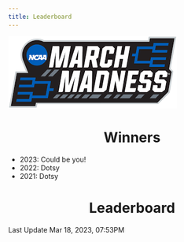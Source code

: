 ```yaml
---
title: Leaderboard
---
```


<link href="/rmarkdown-libs/tabwid/tabwid.css" rel="stylesheet" />

<style type="text/css">
h1 {
  text-align: center;
}
</style>

![march madness logo](march_madness_logo.png)

# Winners

-   2023: Could be you!
-   2022: Dotsy
-   2021: Dotsy

# Leaderboard

Last Update Mar 18, 2023, 07:53PM

<template id="1df46f4c-5dc0-4f66-b3c4-4120c7f853cd"><style>
.tabwid table{
  border-spacing:0px !important;
  border-collapse:collapse;
  line-height:1;
  margin-left:auto;
  margin-right:auto;
  border-width: 0;
  display: table;
  margin-top: 1.275em;
  margin-bottom: 1.275em;
  border-color: transparent;
}
.tabwid_left table{
  margin-left:0;
}
.tabwid_right table{
  margin-right:0;
}
.tabwid td {
    padding: 0;
}
.tabwid a {
  text-decoration: none;
}
.tabwid thead {
    background-color: transparent;
}
.tabwid tfoot {
    background-color: transparent;
}
.tabwid table tr {
background-color: transparent;
}
</style><div class="tabwid"><style>.cl-2652bbba{}.cl-264a4390{font-family:'Helvetica';font-size:11pt;font-weight:bold;font-style:normal;text-decoration:none;color:rgba(0, 0, 0, 1.00);background-color:transparent;}.cl-264a43ae{font-family:'Helvetica';font-size:11pt;font-weight:normal;font-style:normal;text-decoration:none;color:rgba(0, 0, 0, 1.00);background-color:transparent;}.cl-264a5bc8{margin:0;text-align:center;border-bottom: 0 solid rgba(0, 0, 0, 1.00);border-top: 0 solid rgba(0, 0, 0, 1.00);border-left: 0 solid rgba(0, 0, 0, 1.00);border-right: 0 solid rgba(0, 0, 0, 1.00);padding-bottom:5pt;padding-top:5pt;padding-left:5pt;padding-right:5pt;line-height: 1;background-color:transparent;}.cl-264aa448{width:126.3pt;background-color:transparent;vertical-align: middle;border-bottom: 0 solid rgba(0, 0, 0, 1.00);border-top: 0 solid rgba(0, 0, 0, 1.00);border-left: 0 solid rgba(0, 0, 0, 1.00);border-right: 0 solid rgba(0, 0, 0, 1.00);margin-bottom:0;margin-top:0;margin-left:0;margin-right:0;}.cl-264aa452{width:70.1pt;background-color:transparent;vertical-align: middle;border-bottom: 0 solid rgba(0, 0, 0, 1.00);border-top: 0 solid rgba(0, 0, 0, 1.00);border-left: 0 solid rgba(0, 0, 0, 1.00);border-right: 0 solid rgba(0, 0, 0, 1.00);margin-bottom:0;margin-top:0;margin-left:0;margin-right:0;}.cl-264aa45c{width:114.7pt;background-color:transparent;vertical-align: middle;border-bottom: 0 solid rgba(0, 0, 0, 1.00);border-top: 0 solid rgba(0, 0, 0, 1.00);border-left: 0 solid rgba(0, 0, 0, 1.00);border-right: 0 solid rgba(0, 0, 0, 1.00);margin-bottom:0;margin-top:0;margin-left:0;margin-right:0;}.cl-264aa466{width:51.1pt;background-color:transparent;vertical-align: middle;border-bottom: 0 solid rgba(0, 0, 0, 1.00);border-top: 0 solid rgba(0, 0, 0, 1.00);border-left: 0 solid rgba(0, 0, 0, 1.00);border-right: 0 solid rgba(0, 0, 0, 1.00);margin-bottom:0;margin-top:0;margin-left:0;margin-right:0;}.cl-264aa467{width:47.4pt;background-color:transparent;vertical-align: middle;border-bottom: 0 solid rgba(0, 0, 0, 1.00);border-top: 0 solid rgba(0, 0, 0, 1.00);border-left: 0 solid rgba(0, 0, 0, 1.00);border-right: 0 solid rgba(0, 0, 0, 1.00);margin-bottom:0;margin-top:0;margin-left:0;margin-right:0;}.cl-264aa468{width:126.3pt;background-color:transparent;vertical-align: middle;border-bottom: 0 solid rgba(0, 0, 0, 1.00);border-top: 0 solid rgba(0, 0, 0, 1.00);border-left: 0 solid rgba(0, 0, 0, 1.00);border-right: 0 solid rgba(0, 0, 0, 1.00);margin-bottom:0;margin-top:0;margin-left:0;margin-right:0;}.cl-264aa470{width:114.7pt;background-color:transparent;vertical-align: middle;border-bottom: 0 solid rgba(0, 0, 0, 1.00);border-top: 0 solid rgba(0, 0, 0, 1.00);border-left: 0 solid rgba(0, 0, 0, 1.00);border-right: 0 solid rgba(0, 0, 0, 1.00);margin-bottom:0;margin-top:0;margin-left:0;margin-right:0;}.cl-264aa471{width:70.1pt;background-color:transparent;vertical-align: middle;border-bottom: 0 solid rgba(0, 0, 0, 1.00);border-top: 0 solid rgba(0, 0, 0, 1.00);border-left: 0 solid rgba(0, 0, 0, 1.00);border-right: 0 solid rgba(0, 0, 0, 1.00);margin-bottom:0;margin-top:0;margin-left:0;margin-right:0;}.cl-264aa472{width:51.1pt;background-color:transparent;vertical-align: middle;border-bottom: 0 solid rgba(0, 0, 0, 1.00);border-top: 0 solid rgba(0, 0, 0, 1.00);border-left: 0 solid rgba(0, 0, 0, 1.00);border-right: 0 solid rgba(0, 0, 0, 1.00);margin-bottom:0;margin-top:0;margin-left:0;margin-right:0;}.cl-264aa473{width:47.4pt;background-color:transparent;vertical-align: middle;border-bottom: 0 solid rgba(0, 0, 0, 1.00);border-top: 0 solid rgba(0, 0, 0, 1.00);border-left: 0 solid rgba(0, 0, 0, 1.00);border-right: 0 solid rgba(0, 0, 0, 1.00);margin-bottom:0;margin-top:0;margin-left:0;margin-right:0;}.cl-264aa47a{width:47.4pt;background-color:transparent;vertical-align: middle;border-bottom: 0 solid rgba(0, 0, 0, 1.00);border-top: 0 solid rgba(0, 0, 0, 1.00);border-left: 0 solid rgba(0, 0, 0, 1.00);border-right: 0 solid rgba(0, 0, 0, 1.00);margin-bottom:0;margin-top:0;margin-left:0;margin-right:0;}.cl-264aa47b{width:126.3pt;background-color:transparent;vertical-align: middle;border-bottom: 0 solid rgba(0, 0, 0, 1.00);border-top: 0 solid rgba(0, 0, 0, 1.00);border-left: 0 solid rgba(0, 0, 0, 1.00);border-right: 0 solid rgba(0, 0, 0, 1.00);margin-bottom:0;margin-top:0;margin-left:0;margin-right:0;}.cl-264aa47c{width:114.7pt;background-color:transparent;vertical-align: middle;border-bottom: 0 solid rgba(0, 0, 0, 1.00);border-top: 0 solid rgba(0, 0, 0, 1.00);border-left: 0 solid rgba(0, 0, 0, 1.00);border-right: 0 solid rgba(0, 0, 0, 1.00);margin-bottom:0;margin-top:0;margin-left:0;margin-right:0;}.cl-264aa47d{width:70.1pt;background-color:transparent;vertical-align: middle;border-bottom: 0 solid rgba(0, 0, 0, 1.00);border-top: 0 solid rgba(0, 0, 0, 1.00);border-left: 0 solid rgba(0, 0, 0, 1.00);border-right: 0 solid rgba(0, 0, 0, 1.00);margin-bottom:0;margin-top:0;margin-left:0;margin-right:0;}.cl-264aa484{width:51.1pt;background-color:transparent;vertical-align: middle;border-bottom: 0 solid rgba(0, 0, 0, 1.00);border-top: 0 solid rgba(0, 0, 0, 1.00);border-left: 0 solid rgba(0, 0, 0, 1.00);border-right: 0 solid rgba(0, 0, 0, 1.00);margin-bottom:0;margin-top:0;margin-left:0;margin-right:0;}.cl-264aa48e{width:70.1pt;background-color:transparent;vertical-align: middle;border-bottom: 0 solid rgba(0, 0, 0, 1.00);border-top: 0 solid rgba(0, 0, 0, 1.00);border-left: 0 solid rgba(0, 0, 0, 1.00);border-right: 0 solid rgba(0, 0, 0, 1.00);margin-bottom:0;margin-top:0;margin-left:0;margin-right:0;}.cl-264aa48f{width:47.4pt;background-color:transparent;vertical-align: middle;border-bottom: 0 solid rgba(0, 0, 0, 1.00);border-top: 0 solid rgba(0, 0, 0, 1.00);border-left: 0 solid rgba(0, 0, 0, 1.00);border-right: 0 solid rgba(0, 0, 0, 1.00);margin-bottom:0;margin-top:0;margin-left:0;margin-right:0;}.cl-264aa490{width:126.3pt;background-color:transparent;vertical-align: middle;border-bottom: 0 solid rgba(0, 0, 0, 1.00);border-top: 0 solid rgba(0, 0, 0, 1.00);border-left: 0 solid rgba(0, 0, 0, 1.00);border-right: 0 solid rgba(0, 0, 0, 1.00);margin-bottom:0;margin-top:0;margin-left:0;margin-right:0;}.cl-264aa498{width:114.7pt;background-color:transparent;vertical-align: middle;border-bottom: 0 solid rgba(0, 0, 0, 1.00);border-top: 0 solid rgba(0, 0, 0, 1.00);border-left: 0 solid rgba(0, 0, 0, 1.00);border-right: 0 solid rgba(0, 0, 0, 1.00);margin-bottom:0;margin-top:0;margin-left:0;margin-right:0;}.cl-264aa499{width:51.1pt;background-color:transparent;vertical-align: middle;border-bottom: 0 solid rgba(0, 0, 0, 1.00);border-top: 0 solid rgba(0, 0, 0, 1.00);border-left: 0 solid rgba(0, 0, 0, 1.00);border-right: 0 solid rgba(0, 0, 0, 1.00);margin-bottom:0;margin-top:0;margin-left:0;margin-right:0;}.cl-264aa49a{width:51.1pt;background-color:transparent;vertical-align: middle;border-bottom: 0 solid rgba(0, 0, 0, 1.00);border-top: 0 solid rgba(0, 0, 0, 1.00);border-left: 0 solid rgba(0, 0, 0, 1.00);border-right: 0 solid rgba(0, 0, 0, 1.00);margin-bottom:0;margin-top:0;margin-left:0;margin-right:0;}.cl-264aa4a2{width:70.1pt;background-color:transparent;vertical-align: middle;border-bottom: 0 solid rgba(0, 0, 0, 1.00);border-top: 0 solid rgba(0, 0, 0, 1.00);border-left: 0 solid rgba(0, 0, 0, 1.00);border-right: 0 solid rgba(0, 0, 0, 1.00);margin-bottom:0;margin-top:0;margin-left:0;margin-right:0;}.cl-264aa4a3{width:126.3pt;background-color:transparent;vertical-align: middle;border-bottom: 0 solid rgba(0, 0, 0, 1.00);border-top: 0 solid rgba(0, 0, 0, 1.00);border-left: 0 solid rgba(0, 0, 0, 1.00);border-right: 0 solid rgba(0, 0, 0, 1.00);margin-bottom:0;margin-top:0;margin-left:0;margin-right:0;}.cl-264aa4a4{width:114.7pt;background-color:transparent;vertical-align: middle;border-bottom: 0 solid rgba(0, 0, 0, 1.00);border-top: 0 solid rgba(0, 0, 0, 1.00);border-left: 0 solid rgba(0, 0, 0, 1.00);border-right: 0 solid rgba(0, 0, 0, 1.00);margin-bottom:0;margin-top:0;margin-left:0;margin-right:0;}.cl-264aa4a5{width:47.4pt;background-color:transparent;vertical-align: middle;border-bottom: 0 solid rgba(0, 0, 0, 1.00);border-top: 0 solid rgba(0, 0, 0, 1.00);border-left: 0 solid rgba(0, 0, 0, 1.00);border-right: 0 solid rgba(0, 0, 0, 1.00);margin-bottom:0;margin-top:0;margin-left:0;margin-right:0;}.cl-264aa4ac{width:47.4pt;background-color:transparent;vertical-align: middle;border-bottom: 0 solid rgba(0, 0, 0, 1.00);border-top: 0 solid rgba(0, 0, 0, 1.00);border-left: 0 solid rgba(0, 0, 0, 1.00);border-right: 0 solid rgba(0, 0, 0, 1.00);margin-bottom:0;margin-top:0;margin-left:0;margin-right:0;}.cl-264aa4ad{width:114.7pt;background-color:transparent;vertical-align: middle;border-bottom: 0 solid rgba(0, 0, 0, 1.00);border-top: 0 solid rgba(0, 0, 0, 1.00);border-left: 0 solid rgba(0, 0, 0, 1.00);border-right: 0 solid rgba(0, 0, 0, 1.00);margin-bottom:0;margin-top:0;margin-left:0;margin-right:0;}.cl-264aa4b6{width:70.1pt;background-color:transparent;vertical-align: middle;border-bottom: 0 solid rgba(0, 0, 0, 1.00);border-top: 0 solid rgba(0, 0, 0, 1.00);border-left: 0 solid rgba(0, 0, 0, 1.00);border-right: 0 solid rgba(0, 0, 0, 1.00);margin-bottom:0;margin-top:0;margin-left:0;margin-right:0;}.cl-264aa4b7{width:51.1pt;background-color:transparent;vertical-align: middle;border-bottom: 0 solid rgba(0, 0, 0, 1.00);border-top: 0 solid rgba(0, 0, 0, 1.00);border-left: 0 solid rgba(0, 0, 0, 1.00);border-right: 0 solid rgba(0, 0, 0, 1.00);margin-bottom:0;margin-top:0;margin-left:0;margin-right:0;}.cl-264aa4b8{width:126.3pt;background-color:transparent;vertical-align: middle;border-bottom: 0 solid rgba(0, 0, 0, 1.00);border-top: 0 solid rgba(0, 0, 0, 1.00);border-left: 0 solid rgba(0, 0, 0, 1.00);border-right: 0 solid rgba(0, 0, 0, 1.00);margin-bottom:0;margin-top:0;margin-left:0;margin-right:0;}.cl-264aa4c0{width:126.3pt;background-color:transparent;vertical-align: middle;border-bottom: 0 solid rgba(0, 0, 0, 1.00);border-top: 0 solid rgba(0, 0, 0, 1.00);border-left: 0 solid rgba(0, 0, 0, 1.00);border-right: 0 solid rgba(0, 0, 0, 1.00);margin-bottom:0;margin-top:0;margin-left:0;margin-right:0;}.cl-264aa4c1{width:114.7pt;background-color:transparent;vertical-align: middle;border-bottom: 0 solid rgba(0, 0, 0, 1.00);border-top: 0 solid rgba(0, 0, 0, 1.00);border-left: 0 solid rgba(0, 0, 0, 1.00);border-right: 0 solid rgba(0, 0, 0, 1.00);margin-bottom:0;margin-top:0;margin-left:0;margin-right:0;}.cl-264aa4c2{width:70.1pt;background-color:transparent;vertical-align: middle;border-bottom: 0 solid rgba(0, 0, 0, 1.00);border-top: 0 solid rgba(0, 0, 0, 1.00);border-left: 0 solid rgba(0, 0, 0, 1.00);border-right: 0 solid rgba(0, 0, 0, 1.00);margin-bottom:0;margin-top:0;margin-left:0;margin-right:0;}.cl-264aa4ca{width:47.4pt;background-color:transparent;vertical-align: middle;border-bottom: 0 solid rgba(0, 0, 0, 1.00);border-top: 0 solid rgba(0, 0, 0, 1.00);border-left: 0 solid rgba(0, 0, 0, 1.00);border-right: 0 solid rgba(0, 0, 0, 1.00);margin-bottom:0;margin-top:0;margin-left:0;margin-right:0;}.cl-264aa4cb{width:51.1pt;background-color:transparent;vertical-align: middle;border-bottom: 0 solid rgba(0, 0, 0, 1.00);border-top: 0 solid rgba(0, 0, 0, 1.00);border-left: 0 solid rgba(0, 0, 0, 1.00);border-right: 0 solid rgba(0, 0, 0, 1.00);margin-bottom:0;margin-top:0;margin-left:0;margin-right:0;}.cl-264aa4d4{width:114.7pt;background-color:transparent;vertical-align: middle;border-bottom: 0 solid rgba(0, 0, 0, 1.00);border-top: 0 solid rgba(0, 0, 0, 1.00);border-left: 0 solid rgba(0, 0, 0, 1.00);border-right: 0 solid rgba(0, 0, 0, 1.00);margin-bottom:0;margin-top:0;margin-left:0;margin-right:0;}.cl-264aa4d5{width:126.3pt;background-color:transparent;vertical-align: middle;border-bottom: 0 solid rgba(0, 0, 0, 1.00);border-top: 0 solid rgba(0, 0, 0, 1.00);border-left: 0 solid rgba(0, 0, 0, 1.00);border-right: 0 solid rgba(0, 0, 0, 1.00);margin-bottom:0;margin-top:0;margin-left:0;margin-right:0;}.cl-264aa4d6{width:47.4pt;background-color:transparent;vertical-align: middle;border-bottom: 0 solid rgba(0, 0, 0, 1.00);border-top: 0 solid rgba(0, 0, 0, 1.00);border-left: 0 solid rgba(0, 0, 0, 1.00);border-right: 0 solid rgba(0, 0, 0, 1.00);margin-bottom:0;margin-top:0;margin-left:0;margin-right:0;}.cl-264aa4de{width:70.1pt;background-color:transparent;vertical-align: middle;border-bottom: 0 solid rgba(0, 0, 0, 1.00);border-top: 0 solid rgba(0, 0, 0, 1.00);border-left: 0 solid rgba(0, 0, 0, 1.00);border-right: 0 solid rgba(0, 0, 0, 1.00);margin-bottom:0;margin-top:0;margin-left:0;margin-right:0;}.cl-264aa4df{width:51.1pt;background-color:transparent;vertical-align: middle;border-bottom: 0 solid rgba(0, 0, 0, 1.00);border-top: 0 solid rgba(0, 0, 0, 1.00);border-left: 0 solid rgba(0, 0, 0, 1.00);border-right: 0 solid rgba(0, 0, 0, 1.00);margin-bottom:0;margin-top:0;margin-left:0;margin-right:0;}.cl-264aa4e0{width:126.3pt;background-color:transparent;vertical-align: middle;border-bottom: 2pt solid rgba(102, 102, 102, 1.00);border-top: 0 solid rgba(0, 0, 0, 1.00);border-left: 0 solid rgba(0, 0, 0, 1.00);border-right: 0 solid rgba(0, 0, 0, 1.00);margin-bottom:0;margin-top:0;margin-left:0;margin-right:0;}.cl-264aa4e1{width:70.1pt;background-color:transparent;vertical-align: middle;border-bottom: 2pt solid rgba(102, 102, 102, 1.00);border-top: 0 solid rgba(0, 0, 0, 1.00);border-left: 0 solid rgba(0, 0, 0, 1.00);border-right: 0 solid rgba(0, 0, 0, 1.00);margin-bottom:0;margin-top:0;margin-left:0;margin-right:0;}.cl-264aa4e8{width:114.7pt;background-color:transparent;vertical-align: middle;border-bottom: 2pt solid rgba(102, 102, 102, 1.00);border-top: 0 solid rgba(0, 0, 0, 1.00);border-left: 0 solid rgba(0, 0, 0, 1.00);border-right: 0 solid rgba(0, 0, 0, 1.00);margin-bottom:0;margin-top:0;margin-left:0;margin-right:0;}.cl-264aa4e9{width:51.1pt;background-color:transparent;vertical-align: middle;border-bottom: 2pt solid rgba(102, 102, 102, 1.00);border-top: 0 solid rgba(0, 0, 0, 1.00);border-left: 0 solid rgba(0, 0, 0, 1.00);border-right: 0 solid rgba(0, 0, 0, 1.00);margin-bottom:0;margin-top:0;margin-left:0;margin-right:0;}.cl-264aa4ea{width:47.4pt;background-color:transparent;vertical-align: middle;border-bottom: 2pt solid rgba(102, 102, 102, 1.00);border-top: 0 solid rgba(0, 0, 0, 1.00);border-left: 0 solid rgba(0, 0, 0, 1.00);border-right: 0 solid rgba(0, 0, 0, 1.00);margin-bottom:0;margin-top:0;margin-left:0;margin-right:0;}.cl-264aa4eb{width:126.3pt;background-color:transparent;vertical-align: middle;border-bottom: 0 solid rgba(0, 0, 0, 1.00);border-top: 0 solid rgba(0, 0, 0, 1.00);border-left: 0 solid rgba(0, 0, 0, 1.00);border-right: 0 solid rgba(0, 0, 0, 1.00);margin-bottom:0;margin-top:0;margin-left:0;margin-right:0;}.cl-264aa4f2{width:47.4pt;background-color:transparent;vertical-align: middle;border-bottom: 0 solid rgba(0, 0, 0, 1.00);border-top: 0 solid rgba(0, 0, 0, 1.00);border-left: 0 solid rgba(0, 0, 0, 1.00);border-right: 0 solid rgba(0, 0, 0, 1.00);margin-bottom:0;margin-top:0;margin-left:0;margin-right:0;}.cl-264aa4f3{width:51.1pt;background-color:transparent;vertical-align: middle;border-bottom: 0 solid rgba(0, 0, 0, 1.00);border-top: 0 solid rgba(0, 0, 0, 1.00);border-left: 0 solid rgba(0, 0, 0, 1.00);border-right: 0 solid rgba(0, 0, 0, 1.00);margin-bottom:0;margin-top:0;margin-left:0;margin-right:0;}.cl-264aa4fc{width:114.7pt;background-color:transparent;vertical-align: middle;border-bottom: 0 solid rgba(0, 0, 0, 1.00);border-top: 0 solid rgba(0, 0, 0, 1.00);border-left: 0 solid rgba(0, 0, 0, 1.00);border-right: 0 solid rgba(0, 0, 0, 1.00);margin-bottom:0;margin-top:0;margin-left:0;margin-right:0;}.cl-264aa4fd{width:70.1pt;background-color:transparent;vertical-align: middle;border-bottom: 0 solid rgba(0, 0, 0, 1.00);border-top: 0 solid rgba(0, 0, 0, 1.00);border-left: 0 solid rgba(0, 0, 0, 1.00);border-right: 0 solid rgba(0, 0, 0, 1.00);margin-bottom:0;margin-top:0;margin-left:0;margin-right:0;}.cl-264aa506{width:114.7pt;background-color:transparent;vertical-align: middle;border-bottom: 0 solid rgba(0, 0, 0, 1.00);border-top: 0 solid rgba(0, 0, 0, 1.00);border-left: 0 solid rgba(0, 0, 0, 1.00);border-right: 0 solid rgba(0, 0, 0, 1.00);margin-bottom:0;margin-top:0;margin-left:0;margin-right:0;}.cl-264aa507{width:70.1pt;background-color:transparent;vertical-align: middle;border-bottom: 0 solid rgba(0, 0, 0, 1.00);border-top: 0 solid rgba(0, 0, 0, 1.00);border-left: 0 solid rgba(0, 0, 0, 1.00);border-right: 0 solid rgba(0, 0, 0, 1.00);margin-bottom:0;margin-top:0;margin-left:0;margin-right:0;}.cl-264aa508{width:47.4pt;background-color:transparent;vertical-align: middle;border-bottom: 0 solid rgba(0, 0, 0, 1.00);border-top: 0 solid rgba(0, 0, 0, 1.00);border-left: 0 solid rgba(0, 0, 0, 1.00);border-right: 0 solid rgba(0, 0, 0, 1.00);margin-bottom:0;margin-top:0;margin-left:0;margin-right:0;}.cl-264aa509{width:126.3pt;background-color:transparent;vertical-align: middle;border-bottom: 0 solid rgba(0, 0, 0, 1.00);border-top: 0 solid rgba(0, 0, 0, 1.00);border-left: 0 solid rgba(0, 0, 0, 1.00);border-right: 0 solid rgba(0, 0, 0, 1.00);margin-bottom:0;margin-top:0;margin-left:0;margin-right:0;}.cl-264aa510{width:51.1pt;background-color:transparent;vertical-align: middle;border-bottom: 0 solid rgba(0, 0, 0, 1.00);border-top: 0 solid rgba(0, 0, 0, 1.00);border-left: 0 solid rgba(0, 0, 0, 1.00);border-right: 0 solid rgba(0, 0, 0, 1.00);margin-bottom:0;margin-top:0;margin-left:0;margin-right:0;}.cl-264aa511{width:126.3pt;background-color:transparent;vertical-align: middle;border-bottom: 0 solid rgba(0, 0, 0, 1.00);border-top: 0 solid rgba(0, 0, 0, 1.00);border-left: 0 solid rgba(0, 0, 0, 1.00);border-right: 0 solid rgba(0, 0, 0, 1.00);margin-bottom:0;margin-top:0;margin-left:0;margin-right:0;}.cl-264aa512{width:51.1pt;background-color:transparent;vertical-align: middle;border-bottom: 0 solid rgba(0, 0, 0, 1.00);border-top: 0 solid rgba(0, 0, 0, 1.00);border-left: 0 solid rgba(0, 0, 0, 1.00);border-right: 0 solid rgba(0, 0, 0, 1.00);margin-bottom:0;margin-top:0;margin-left:0;margin-right:0;}.cl-264aa513{width:114.7pt;background-color:transparent;vertical-align: middle;border-bottom: 0 solid rgba(0, 0, 0, 1.00);border-top: 0 solid rgba(0, 0, 0, 1.00);border-left: 0 solid rgba(0, 0, 0, 1.00);border-right: 0 solid rgba(0, 0, 0, 1.00);margin-bottom:0;margin-top:0;margin-left:0;margin-right:0;}.cl-264aa51a{width:47.4pt;background-color:transparent;vertical-align: middle;border-bottom: 0 solid rgba(0, 0, 0, 1.00);border-top: 0 solid rgba(0, 0, 0, 1.00);border-left: 0 solid rgba(0, 0, 0, 1.00);border-right: 0 solid rgba(0, 0, 0, 1.00);margin-bottom:0;margin-top:0;margin-left:0;margin-right:0;}.cl-264aa51b{width:70.1pt;background-color:transparent;vertical-align: middle;border-bottom: 0 solid rgba(0, 0, 0, 1.00);border-top: 0 solid rgba(0, 0, 0, 1.00);border-left: 0 solid rgba(0, 0, 0, 1.00);border-right: 0 solid rgba(0, 0, 0, 1.00);margin-bottom:0;margin-top:0;margin-left:0;margin-right:0;}.cl-264aa51c{width:51.1pt;background-color:transparent;vertical-align: middle;border-bottom: 2pt solid rgba(102, 102, 102, 1.00);border-top: 2pt solid rgba(102, 102, 102, 1.00);border-left: 0 solid rgba(0, 0, 0, 1.00);border-right: 0 solid rgba(0, 0, 0, 1.00);margin-bottom:0;margin-top:0;margin-left:0;margin-right:0;}.cl-264aa524{width:114.7pt;background-color:transparent;vertical-align: middle;border-bottom: 2pt solid rgba(102, 102, 102, 1.00);border-top: 2pt solid rgba(102, 102, 102, 1.00);border-left: 0 solid rgba(0, 0, 0, 1.00);border-right: 0 solid rgba(0, 0, 0, 1.00);margin-bottom:0;margin-top:0;margin-left:0;margin-right:0;}.cl-264aa525{width:70.1pt;background-color:transparent;vertical-align: middle;border-bottom: 2pt solid rgba(102, 102, 102, 1.00);border-top: 2pt solid rgba(102, 102, 102, 1.00);border-left: 0 solid rgba(0, 0, 0, 1.00);border-right: 0 solid rgba(0, 0, 0, 1.00);margin-bottom:0;margin-top:0;margin-left:0;margin-right:0;}.cl-264aa526{width:126.3pt;background-color:transparent;vertical-align: middle;border-bottom: 2pt solid rgba(102, 102, 102, 1.00);border-top: 2pt solid rgba(102, 102, 102, 1.00);border-left: 0 solid rgba(0, 0, 0, 1.00);border-right: 0 solid rgba(0, 0, 0, 1.00);margin-bottom:0;margin-top:0;margin-left:0;margin-right:0;}.cl-264aa527{width:47.4pt;background-color:transparent;vertical-align: middle;border-bottom: 2pt solid rgba(102, 102, 102, 1.00);border-top: 2pt solid rgba(102, 102, 102, 1.00);border-left: 0 solid rgba(0, 0, 0, 1.00);border-right: 0 solid rgba(0, 0, 0, 1.00);margin-bottom:0;margin-top:0;margin-left:0;margin-right:0;}</style><table class='cl-2652bbba'>
<thead><tr style="overflow-wrap:break-word;"><td class="cl-264aa527"><p class="cl-264a5bc8"><span class="cl-264a4390">Rank</span></p></td><td class="cl-264aa525"><p class="cl-264a5bc8"><span class="cl-264a4390">Player</span></p></td><td class="cl-264aa524"><p class="cl-264a5bc8"><span class="cl-264a4390">Teams Remaining</span></p></td><td class="cl-264aa51c"><p class="cl-264a5bc8"><span class="cl-264a4390">Score</span></p></td><td class="cl-264aa526"><p class="cl-264a5bc8"><span class="cl-264a4390">Best Possible Score</span></p></td></tr></thead><tbody><tr style="overflow-wrap:break-word;"><td class="cl-264aa467"><p class="cl-264a5bc8"><span class="cl-264a43ae">1</span></p></td><td class="cl-264aa452"><p class="cl-264a5bc8"><span class="cl-264a43ae">Duff</span></p></td><td class="cl-264aa45c"><p class="cl-264a5bc8"><span class="cl-264a43ae">3</span></p></td><td class="cl-264aa466"><p class="cl-264a5bc8"><span class="cl-264a43ae">42</span></p></td><td class="cl-264aa448"><p class="cl-264a5bc8"><span class="cl-264a43ae">171</span></p></td></tr><tr style="overflow-wrap:break-word;"><td class="cl-264aa47a"><p class="cl-264a5bc8"><span class="cl-264a43ae">2</span></p></td><td class="cl-264aa47d"><p class="cl-264a5bc8"><span class="cl-264a43ae">Ry Guy</span></p></td><td class="cl-264aa47c"><p class="cl-264a5bc8"><span class="cl-264a43ae">2</span></p></td><td class="cl-264aa484"><p class="cl-264a5bc8"><span class="cl-264a43ae">26</span></p></td><td class="cl-264aa47b"><p class="cl-264a5bc8"><span class="cl-264a43ae">73</span></p></td></tr><tr style="overflow-wrap:break-word;"><td class="cl-264aa48f"><p class="cl-264a5bc8"><span class="cl-264a43ae">3</span></p></td><td class="cl-264aa48e"><p class="cl-264a5bc8"><span class="cl-264a43ae">Rene</span></p></td><td class="cl-264aa498"><p class="cl-264a5bc8"><span class="cl-264a43ae">4</span></p></td><td class="cl-264aa499"><p class="cl-264a5bc8"><span class="cl-264a43ae">24</span></p></td><td class="cl-264aa490"><p class="cl-264a5bc8"><span class="cl-264a43ae">124</span></p></td></tr><tr style="overflow-wrap:break-word;"><td class="cl-264aa4f2"><p class="cl-264a5bc8"><span class="cl-264a43ae">4</span></p></td><td class="cl-264aa4fd"><p class="cl-264a5bc8"><span class="cl-264a43ae">Ashlee</span></p></td><td class="cl-264aa4fc"><p class="cl-264a5bc8"><span class="cl-264a43ae">4</span></p></td><td class="cl-264aa4f3"><p class="cl-264a5bc8"><span class="cl-264a43ae">23</span></p></td><td class="cl-264aa4eb"><p class="cl-264a5bc8"><span class="cl-264a43ae">114</span></p></td></tr><tr style="overflow-wrap:break-word;"><td class="cl-264aa508"><p class="cl-264a5bc8"><span class="cl-264a43ae">5</span></p></td><td class="cl-264aa507"><p class="cl-264a5bc8"><span class="cl-264a43ae">Wong</span></p></td><td class="cl-264aa506"><p class="cl-264a5bc8"><span class="cl-264a43ae">2</span></p></td><td class="cl-264aa510"><p class="cl-264a5bc8"><span class="cl-264a43ae">19</span></p></td><td class="cl-264aa509"><p class="cl-264a5bc8"><span class="cl-264a43ae">85</span></p></td></tr><tr style="overflow-wrap:break-word;"><td class="cl-264aa48f"><p class="cl-264a5bc8"><span class="cl-264a43ae">6</span></p></td><td class="cl-264aa48e"><p class="cl-264a5bc8"><span class="cl-264a43ae">Nate</span></p></td><td class="cl-264aa498"><p class="cl-264a5bc8"><span class="cl-264a43ae">2</span></p></td><td class="cl-264aa499"><p class="cl-264a5bc8"><span class="cl-264a43ae">18</span></p></td><td class="cl-264aa490"><p class="cl-264a5bc8"><span class="cl-264a43ae">80</span></p></td></tr><tr style="overflow-wrap:break-word;"><td class="cl-264aa48f"><p class="cl-264a5bc8"><span class="cl-264a43ae">7</span></p></td><td class="cl-264aa48e"><p class="cl-264a5bc8"><span class="cl-264a43ae">Wilent</span></p></td><td class="cl-264aa498"><p class="cl-264a5bc8"><span class="cl-264a43ae">3</span></p></td><td class="cl-264aa499"><p class="cl-264a5bc8"><span class="cl-264a43ae">16</span></p></td><td class="cl-264aa490"><p class="cl-264a5bc8"><span class="cl-264a43ae">62</span></p></td></tr><tr style="overflow-wrap:break-word;"><td class="cl-264aa4d6"><p class="cl-264a5bc8"><span class="cl-264a43ae">7</span></p></td><td class="cl-264aa4de"><p class="cl-264a5bc8"><span class="cl-264a43ae">Shelagh</span></p></td><td class="cl-264aa4d4"><p class="cl-264a5bc8"><span class="cl-264a43ae">2</span></p></td><td class="cl-264aa4df"><p class="cl-264a5bc8"><span class="cl-264a43ae">16</span></p></td><td class="cl-264aa4d5"><p class="cl-264a5bc8"><span class="cl-264a43ae">61</span></p></td></tr><tr style="overflow-wrap:break-word;"><td class="cl-264aa51a"><p class="cl-264a5bc8"><span class="cl-264a43ae">9</span></p></td><td class="cl-264aa51b"><p class="cl-264a5bc8"><span class="cl-264a43ae">Colameco</span></p></td><td class="cl-264aa513"><p class="cl-264a5bc8"><span class="cl-264a43ae">2</span></p></td><td class="cl-264aa512"><p class="cl-264a5bc8"><span class="cl-264a43ae">15</span></p></td><td class="cl-264aa511"><p class="cl-264a5bc8"><span class="cl-264a43ae">61</span></p></td></tr><tr style="overflow-wrap:break-word;"><td class="cl-264aa473"><p class="cl-264a5bc8"><span class="cl-264a43ae">10</span></p></td><td class="cl-264aa471"><p class="cl-264a5bc8"><span class="cl-264a43ae">Maddie</span></p></td><td class="cl-264aa470"><p class="cl-264a5bc8"><span class="cl-264a43ae">2</span></p></td><td class="cl-264aa472"><p class="cl-264a5bc8"><span class="cl-264a43ae">13</span></p></td><td class="cl-264aa468"><p class="cl-264a5bc8"><span class="cl-264a43ae">74</span></p></td></tr><tr style="overflow-wrap:break-word;"><td class="cl-264aa47a"><p class="cl-264a5bc8"><span class="cl-264a43ae">10</span></p></td><td class="cl-264aa47d"><p class="cl-264a5bc8"><span class="cl-264a43ae">Stumpy</span></p></td><td class="cl-264aa47c"><p class="cl-264a5bc8"><span class="cl-264a43ae">3</span></p></td><td class="cl-264aa484"><p class="cl-264a5bc8"><span class="cl-264a43ae">13</span></p></td><td class="cl-264aa47b"><p class="cl-264a5bc8"><span class="cl-264a43ae">69</span></p></td></tr><tr style="overflow-wrap:break-word;"><td class="cl-264aa48f"><p class="cl-264a5bc8"><span class="cl-264a43ae">12</span></p></td><td class="cl-264aa48e"><p class="cl-264a5bc8"><span class="cl-264a43ae">Mike</span></p></td><td class="cl-264aa498"><p class="cl-264a5bc8"><span class="cl-264a43ae">3</span></p></td><td class="cl-264aa499"><p class="cl-264a5bc8"><span class="cl-264a43ae">12</span></p></td><td class="cl-264aa490"><p class="cl-264a5bc8"><span class="cl-264a43ae">63</span></p></td></tr><tr style="overflow-wrap:break-word;"><td class="cl-264aa4a5"><p class="cl-264a5bc8"><span class="cl-264a43ae">13</span></p></td><td class="cl-264aa4a2"><p class="cl-264a5bc8"><span class="cl-264a43ae">Kyle</span></p></td><td class="cl-264aa4a4"><p class="cl-264a5bc8"><span class="cl-264a43ae">1</span></p></td><td class="cl-264aa49a"><p class="cl-264a5bc8"><span class="cl-264a43ae">11</span></p></td><td class="cl-264aa4a3"><p class="cl-264a5bc8"><span class="cl-264a43ae">66</span></p></td></tr><tr style="overflow-wrap:break-word;"><td class="cl-264aa4ac"><p class="cl-264a5bc8"><span class="cl-264a43ae">13</span></p></td><td class="cl-264aa4b6"><p class="cl-264a5bc8"><span class="cl-264a43ae">Joe</span></p></td><td class="cl-264aa4ad"><p class="cl-264a5bc8"><span class="cl-264a43ae">2</span></p></td><td class="cl-264aa4b7"><p class="cl-264a5bc8"><span class="cl-264a43ae">11</span></p></td><td class="cl-264aa4b8"><p class="cl-264a5bc8"><span class="cl-264a43ae">56</span></p></td></tr><tr style="overflow-wrap:break-word;"><td class="cl-264aa473"><p class="cl-264a5bc8"><span class="cl-264a43ae">15</span></p></td><td class="cl-264aa471"><p class="cl-264a5bc8"><span class="cl-264a43ae">Keith</span></p></td><td class="cl-264aa470"><p class="cl-264a5bc8"><span class="cl-264a43ae">2</span></p></td><td class="cl-264aa472"><p class="cl-264a5bc8"><span class="cl-264a43ae">10</span></p></td><td class="cl-264aa468"><p class="cl-264a5bc8"><span class="cl-264a43ae">28</span></p></td></tr><tr style="overflow-wrap:break-word;"><td class="cl-264aa4ca"><p class="cl-264a5bc8"><span class="cl-264a43ae">16</span></p></td><td class="cl-264aa4c2"><p class="cl-264a5bc8"><span class="cl-264a43ae">Russ</span></p></td><td class="cl-264aa4c1"><p class="cl-264a5bc8"><span class="cl-264a43ae">1</span></p></td><td class="cl-264aa4cb"><p class="cl-264a5bc8"><span class="cl-264a43ae">9</span></p></td><td class="cl-264aa4c0"><p class="cl-264a5bc8"><span class="cl-264a43ae">29</span></p></td></tr><tr style="overflow-wrap:break-word;"><td class="cl-264aa48f"><p class="cl-264a5bc8"><span class="cl-264a43ae">17</span></p></td><td class="cl-264aa48e"><p class="cl-264a5bc8"><span class="cl-264a43ae">Hammer</span></p></td><td class="cl-264aa498"><p class="cl-264a5bc8"><span class="cl-264a43ae">1</span></p></td><td class="cl-264aa499"><p class="cl-264a5bc8"><span class="cl-264a43ae">8</span></p></td><td class="cl-264aa490"><p class="cl-264a5bc8"><span class="cl-264a43ae">23</span></p></td></tr><tr style="overflow-wrap:break-word;"><td class="cl-264aa4d6"><p class="cl-264a5bc8"><span class="cl-264a43ae">18</span></p></td><td class="cl-264aa4de"><p class="cl-264a5bc8"><span class="cl-264a43ae">George</span></p></td><td class="cl-264aa4d4"><p class="cl-264a5bc8"><span class="cl-264a43ae">3</span></p></td><td class="cl-264aa4df"><p class="cl-264a5bc8"><span class="cl-264a43ae">6</span></p></td><td class="cl-264aa4d5"><p class="cl-264a5bc8"><span class="cl-264a43ae">31</span></p></td></tr><tr style="overflow-wrap:break-word;"><td class="cl-264aa4a5"><p class="cl-264a5bc8"><span class="cl-264a43ae">19</span></p></td><td class="cl-264aa4a2"><p class="cl-264a5bc8"><span class="cl-264a43ae">Kelly</span></p></td><td class="cl-264aa4a4"><p class="cl-264a5bc8"><span class="cl-264a43ae">2</span></p></td><td class="cl-264aa49a"><p class="cl-264a5bc8"><span class="cl-264a43ae">5</span></p></td><td class="cl-264aa4a3"><p class="cl-264a5bc8"><span class="cl-264a43ae">28</span></p></td></tr><tr style="overflow-wrap:break-word;"><td class="cl-264aa4a5"><p class="cl-264a5bc8"><span class="cl-264a43ae">20</span></p></td><td class="cl-264aa4a2"><p class="cl-264a5bc8"><span class="cl-264a43ae">Dotsy</span></p></td><td class="cl-264aa4a4"><p class="cl-264a5bc8"><span class="cl-264a43ae">1</span></p></td><td class="cl-264aa49a"><p class="cl-264a5bc8"><span class="cl-264a43ae">4</span></p></td><td class="cl-264aa4a3"><p class="cl-264a5bc8"><span class="cl-264a43ae">24</span></p></td></tr><tr style="overflow-wrap:break-word;"><td class="cl-264aa4ea"><p class="cl-264a5bc8"><span class="cl-264a43ae">21</span></p></td><td class="cl-264aa4e1"><p class="cl-264a5bc8"><span class="cl-264a43ae">Steve</span></p></td><td class="cl-264aa4e8"><p class="cl-264a5bc8"><span class="cl-264a43ae">0</span></p></td><td class="cl-264aa4e9"><p class="cl-264a5bc8"><span class="cl-264a43ae">0</span></p></td><td class="cl-264aa4e0"><p class="cl-264a5bc8"><span class="cl-264a43ae">0</span></p></td></tr></tbody></table></div></template>
<div class="flextable-shadow-host" id="34271da4-9969-41d0-9bab-ed70b78dc1f6"></div>
<script>
var dest = document.getElementById("34271da4-9969-41d0-9bab-ed70b78dc1f6");
var template = document.getElementById("1df46f4c-5dc0-4f66-b3c4-4120c7f853cd");
var caption = template.content.querySelector("caption");
if(caption) {
  caption.style.cssText = "display:block;text-align:center;";
  var newcapt = document.createElement("p");
  newcapt.appendChild(caption)
  dest.parentNode.insertBefore(newcapt, dest.previousSibling);
}
var fantome = dest.attachShadow({mode: 'open'});
var templateContent = template.content;
fantome.appendChild(templateContent);
</script>
